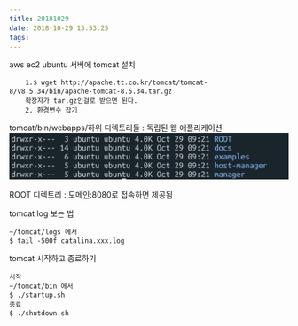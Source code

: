 ```yaml
---
title: 20181029
date: 2018-10-29 13:53:25
tags:
---
```

aws ec2 ubuntu 서버에 tomcat 설치
```
    1.$ wget http://apache.tt.co.kr/tomcat/tomcat-8/v8.5.34/bin/apache-tomcat-8.5.34.tar.gz
    확장자가 tar.gz인걸로 받으면 된다.
    2. 환경변수 잡기
```
tomcat/bin/webapps/하위 디렉토리들 : 독립된 웹 애플리케이션
![](https://github.com/masterhwan/masterhwan.github.io/blob/master/2018/10/29/20181029/Screen%20Shot%202018-10-29%20at%206.48.04%20PM.png?raw=true)

ROOT 디렉토리 : 도메인:8080로 접속하면 제공됨

tomcat log 보는 법
```
~/tomcat/logs 에서
$ tail -500f catalina.xxx.log
```

tomcat 시작하고 종료하기
```
시작
~/tomcat/bin 에서
$ ./startup.sh
종료
$ ./shutdown.sh
```